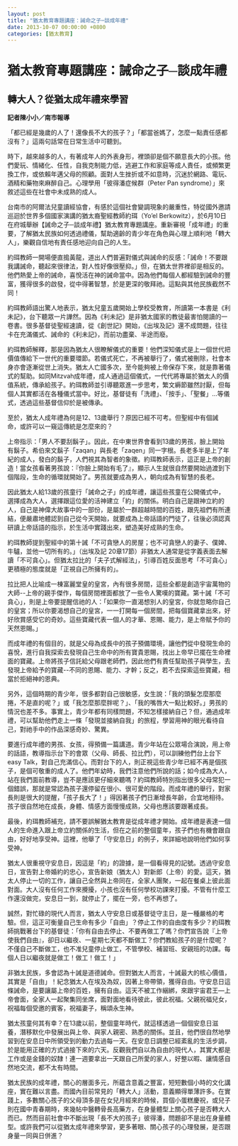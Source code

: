 ```yaml
---
layout: post
title: "猶太教育專題講座：誡命之子─談成年禮"
date: 2013-10-07 00:00:00 +0800
categories: [猶太教育]
---
```

# 猶太教育專題講座：誡命之子─談成年禮

## 轉大人？從猶太成年禮來學習

**記者陳小小／南市報導**

 

「都已經是幾歲的人了！還像長不大的孩子？」「都當爸媽了，怎麼一點責任感都沒有？」這兩句話常在日常生活中可聽到。

時下，越來越多的人，有著成年人的外表身形，裡頭卻是個不願意長大的小孩。他們愛玩、情緒化、任性，自我克制能力低，逃避工作和家庭等成人責任，或頻繁更換工作，或依賴年邁父母的照顧。面對人生挫折或不如意時，沉迷於網路、電玩、酒精和藥物來麻醉自己。心理學用「彼得潘症候群（Peter Pan syndrome）」來敘述這些在社會中未成熟的成人。

台南市的阿爾法兒童讀經協會，有感於這個社會變調現象的嚴重性，特從國外邀請巡迴於世界多個國家演講的猶太裔聖經教師約珥（Yo’el Berkowitz），於6月10日在府城舉辦【誡命之子─談成年禮】猶太教育專題講座。重新審視「成年禮」的重要，了解猶太民族如何透過禮儀，幫助適齡的青少年在角色與心理上順利地「轉大人」，樂觀自信地有責任感地迎向自己的人生。

約珥教師一開場便直搗黃龍，道出人們普遍對儀式與誡命的反感：「誡命！不要跟我講誡命，聽起來很律法，對人性好像很壓抑。」但，在猶太世界裡卻是相反的。他們熱愛上帝的誡命，喜悅活在神的誡命當中。因為他們每個人都經驗到誡命的豐富，獲得很多的啟發，從中得著智慧，於是更深的敬拜祂。這點與其他民族截然不同！

約珥教師語出驚人地表示，猶太兒童五歲開始上學校受教育，所讀第一本書是《利未記》，台下聽眾一片譁然。因為《利未記》是非猶太國家的教徒最害怕閱讀的一卷書。很多基督徒聖經速讀，從《創世記》開始，《出埃及記》還不成問題，往往卡在充滿儀式、誡命的《利未記》，而前功盡棄、半途而廢。

約珥教師解釋，那是因為猶太人很瞭解儀式的重要！他們深知儀式是上一個世代把價值傳給下一世代的重要環節。若儀式死亡，不再被舉行了，儀式被刪除，社會本身亦會逐漸從世上消失。猶太人亡國多次，至今能夠被上帝保存下來，就是靠著儀式的幫助。如同Mitzvah成年禮，成人通過這個儀式，一代代將專屬於猶太人的價值系統，傳承給孩子。約珥教師並引導聽眾進一步思考，繁文縟節雖然討厭，但每個人其實都活在各種儀式當中。好比，基督徒有「洗禮」、「按手」、「聖餐」…等儀式，透過這些基督信仰於是被傳承。

至於，猶太人成年禮為何是12、13歲舉行？原因已經不可考。但聖經中有個誡命，或許可以一窺這傳統是怎麼來的？

上帝指示：「男人不要刮鬍子」。因此，在中東世界會看到13歲的男孩，臉上開始有鬍子。希伯來文鬍子「zaqan」與長老「zaqen」同一字根。長老多半是上了年紀的成人，發白的鬍子，人們視其為智者的象徵。約珥教師表示，這正是上帝的創造！當女孩看著男孩說：『你臉上開始有毛了』，顯示人生就很自然要開始過渡到下個階段，生命的循環就開始了。男孩就要成為男人，朝向成為有智慧的長老。

因此猶太人給13歲的孩童行「誡命之子」的成年禮，讓這些孩童在公開儀式中，選擇成為大人，選擇跟這位愛的活神建立「約」的關係。明白自己是跟神立約的人，自己是神偉大故事中的一部份，是屬於一群超越時間的百姓，跟先祖們有所連結，便嚴肅地體認到自己從今天開始，就要成為上帝話語的門徒了，往後必須認真研讀上帝話語的指示，於生活中實踐出來，塑造美好成熟的生命。

約珥教師提到聖經中的第十誡「不可貪戀人的房屋；也不可貪戀人的妻子、僕婢、牛驢，並他一切所有的。」（出埃及記 20章17節）非猶太人通常是從字義表面去解讀「不可貪心」。但猶太拉比的「夫子式解經法」，引導百姓反面思考「不可貪心」更積極的態度就是「正視自己所擁有的」。

拉比把人比喻成一棟富麗堂皇的皇宮，內有很多房間，這些全都是創造宇宙萬物的大師--上帝的親手傑作，每個房間裡面都放了一些令人驚嘆的寶藏。第十誡「不可貪心」，則是上帝要提醒信祂的人：「如果你一直渴想別人的皇宮，你就忽略你自己的皇宮；所以你要渴想自己的皇宮，一一打開每一個房間，把每個寶藏拿出來，好好欣賞感受它的奇妙。這些寶藏代表一個人的才華、恩賜、能力，是上帝賦予你的天然恩賜。」

而成年禮的有個目的，就是父母為成長中的孩子預備環境，讓他們從中發現生命的喜悅，進行自我探索去發現自己生命中的所有寶貴恩賜，找出上帝早已擺在生命裡面的寶藏。上帝將孩子信託給父母跟老師們，因此他們有責任幫助孩子與學生，去發現上帝給予的寶藏--不同的恩賜、能力、才幹；反之，若不去探索這些寶藏，相當於拒絕神的恩典。

另外，這個時期的青少年，很多都對自己很敏感，女生說：「我的頭髮怎麼那麼捲，不是直的呢？」或「我怎麼那麼胖呢？」、「我的嘴唇大一點比較好。」男孩的情況也差不多。事實上，青少年都有同樣問題，不知怎樣接納自己？但，通過成年禮，可以幫助他們走上一條「發現並接納自我」的旅程，學習用神的眼光看待自己，對祂手中的作品深感奇妙、驚異。

要進行成年禮的男孩、女孩，得預備一篇講道。青少年站在公眾場合演說，用上帝的話語，教導指示台下的會眾（父母、師長、拉比們），可以訓練他們台上台下 easy Talk，對自己充滿信心。而對台下的人，則正視這些青少年已經不再是個孩子，是個可敬重的成人了。他們年幼時，我們注意他們所說的話；如今成為大人，站在我們面前教導，豈不是應該更仔細來聽嗎？約珥教師特別指出很多父母常犯一個錯誤，那就是常認為孩子還停留在很小、很可愛的階段。而成年禮的舉行，對家長則是很大的提醒，「孩子長大了！」得因著孩子們日漸增長年齡，合宜地相待。孩子很自然地在成長，身體、情感方面慢慢成熟，父母也應該要跟著成長。

最後，約珥教師補充，請不要誤解猶太教育是從成年禮才開始。成年禮是表達一個人的生命進入跟上帝立約關係的生活，但在之前的整個童年，孩子們也有機會跟自由，好好地享受神。這裡，他舉了「守安息日」的例子，來詳細地說明他們如何享受神。

猶太人很重視守安息日，因這是「約」的證據，是一個看得見的記號。透過守安息日，宣告對上帝婚約的忠心，宣告新娘（猶太人）對新郎（上帝）的愛。這天，猶太人停止一切的工作，讓自己全然與上帝同在，全家人團聚，一起在餐桌上彼此面對面。大人沒有任何工作來攪擾，小孩也沒有任何學校功課來打擾。不管有什麼工作還沒做完，安息日一到，就停止了，擺在一旁，也不再想了。

誠然，對忙碌的現代人而言，猶太人守安息日或基督徒守主日，是一種嚴格的考驗。但，這正可衡量自己生命有多少「自由」？停止工作的自由度有多少？約珥教師挑戰著台下的基督徒：「你有自由去停止、不要再做工了嗎？你們宣告說『上帝使我們自由』，卻日以繼夜、一星期七天都不斷做工？你們教給孩子的是什麼呢？不僅自己不斷做工，也不准兒童停止做工，不管學校、補習班、安親班的功課。每個人日以繼夜就是做工！做工！做工！」

非猶太民族，多會認為十誡是道德誡命。但對猶太人而言，十誡最大的核心價值，其實是「自由」！紀念猶太人在埃及為奴，因著上帝帶領，獲得自由。守安息日這條誡命，是要讓屬上帝的百姓，擁有自由。這天不被工作綑綁，來跟宇宙君王—上帝會面，全家人一起聚集同坐席，面對面地看待彼此，彼此祝福。父親祝福兒女，祝福每個受邀的賓客，祝福妻子，稱頌永生神。

猶太孩童何其有幸？在13歲以前，整個童年時代，就這樣透過一個個安息日滋養，潛移默化中發展出與上帝、與家人親密、熟悉的關係。並且，他們很自然地學習到在安息日中所領受到的動力去過每一天。在安息日調整已經紊亂的生活步調，於是能用正確的方式過接下來的六天。反觀我們自以為自由的現代人，其實大都是工作或是金錢的奴隸！連一週要拿出一天跟自己所愛的家人，好整以暇、讓情感自然地交流，都不太有時間。

猶太民族的成年禮，關心的層面多元，所蘊含意義之豐富，短短數個小時的文化講座，實在難以言盡。而國內目前常見的「轉大人」活動，意義顯得單薄許多。在實踐上，多數關心孩子的父母頂多是在女兒月經來的時候，買個小蛋糕慶祝，或兒子則在國中青春期時，來幾帖中醫轉骨長高藥方，在身量體型上關心孩子是否轉大人而已。然而目前社會中不斷出現「長不大的孩子」彼得潘，問題卻不是出在身量體型。或許我們可以從猶太成年禮來學習，更多著眼、關心孩子的心理發展，是否跟身量一同與日併進？
